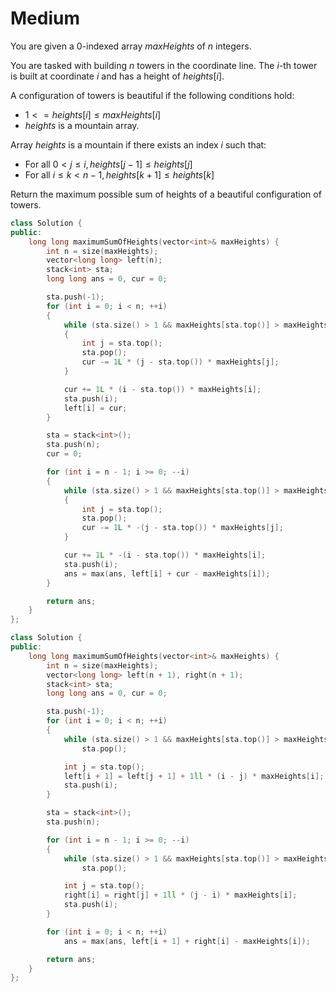 # Medium

You are given a 0-indexed array $maxHeights$ of $n$ integers.

You are tasked with building $n$ towers in the coordinate line. The $i$-th tower is built at coordinate $i$ and has a height of $heights[i]$.

A configuration of towers is beautiful if the following conditions hold:

- $1 <= heights[i] \leq maxHeights[i]$
- $heights$ is a mountain array.

Array $heights$ is a mountain if there exists an index $i$ such that:

- For all $0 < j \leq i, heights[j - 1] \leq heights[j]$
- For all $i \leq k < n - 1, heights[k + 1] \leq heights[k]$

Return the maximum possible sum of heights of a beautiful configuration of towers.

```cpp
class Solution {
public:
    long long maximumSumOfHeights(vector<int>& maxHeights) {
        int n = size(maxHeights);
        vector<long long> left(n);
        stack<int> sta;
        long long ans = 0, cur = 0;

        sta.push(-1);
        for (int i = 0; i < n; ++i)
        {
            while (sta.size() > 1 && maxHeights[sta.top()] > maxHeights[i])
            {
                int j = sta.top();
                sta.pop();
                cur -= 1L * (j - sta.top()) * maxHeights[j];
            }

            cur += 1L * (i - sta.top()) * maxHeights[i];
            sta.push(i);
            left[i] = cur;
        }

        sta = stack<int>();
        sta.push(n);
        cur = 0;

        for (int i = n - 1; i >= 0; --i)
        {
            while (sta.size() > 1 && maxHeights[sta.top()] > maxHeights[i])
            {
                int j = sta.top();
                sta.pop();
                cur -= 1L * -(j - sta.top()) * maxHeights[j];
            }

            cur += 1L * -(i - sta.top()) * maxHeights[i];
            sta.push(i);
            ans = max(ans, left[i] + cur - maxHeights[i]);
        }

        return ans;
    }
};
```

```cpp
class Solution {
public:
    long long maximumSumOfHeights(vector<int>& maxHeights) {
        int n = size(maxHeights);
        vector<long long> left(n + 1), right(n + 1);
        stack<int> sta;
        long long ans = 0, cur = 0;

        sta.push(-1);
        for (int i = 0; i < n; ++i)
        {
            while (sta.size() > 1 && maxHeights[sta.top()] > maxHeights[i])
                sta.pop();

            int j = sta.top();
            left[i + 1] = left[j + 1] + 1ll * (i - j) * maxHeights[i];
            sta.push(i);
        }

        sta = stack<int>();
        sta.push(n);

        for (int i = n - 1; i >= 0; --i)
        {
            while (sta.size() > 1 && maxHeights[sta.top()] > maxHeights[i])
                sta.pop();

            int j = sta.top();
            right[i] = right[j] + 1ll * (j - i) * maxHeights[i];
            sta.push(i);
        }

        for (int i = 0; i < n; ++i)
            ans = max(ans, left[i + 1] + right[i] - maxHeights[i]);

        return ans;
    }
};
```
